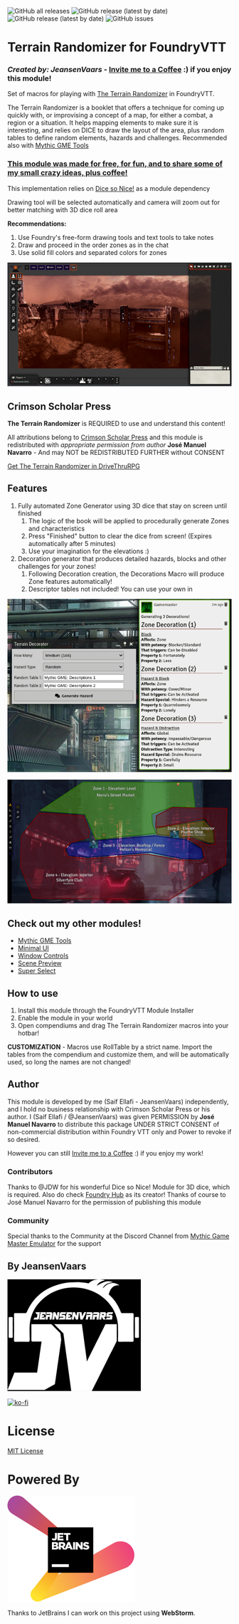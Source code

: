 ![GitHub all releases](https://img.shields.io/github/downloads/saif-ellafi/foundryvtt-terrain-randomizer/total?logo=GitHub) ![GitHub release (latest by date)](https://img.shields.io/github/downloads/saif-ellafi/foundryvtt-terrain-randomizer/latest/total) ![GitHub release (latest by date)](https://img.shields.io/github/v/release/saif-ellafi/foundryvtt-terrain-randomizer) ![GitHub issues](https://img.shields.io/github/issues-raw/saif-ellafi/foundryvtt-terrain-randomizer)
# Terrain Randomizer for FoundryVTT
### _Created by: JeansenVaars_ - [Invite me to a Coffee](https://ko-fi.com/jeansenvaars) :) if you enjoy this module!

Set of macros for playing
with [The Terrain Randomizer](https://www.drivethrurpg.com/product/359218/The-Terrain-Randomizer) in FoundryVTT.

The Terrain Randomizer is a booklet that offers a technique for coming up quickly with, or improvising a concept of a map, for either a combat, a region or a situation. It helps mapping elements to make sure it is interesting, and relies on DICE to draw the layout of the area, plus random tables to define random elements, hazards and challenges. Recommended also with [Mythic GME Tools](https://github.com/saif-ellafi/foundryvtt-mythic-gme)

### [This module was made for free, for fun, and to share some of my small crazy ideas, plus coffee!](https://ko-fi.com/jeansenvaars)

This implementation relies on [Dice so Nice!](https://foundryvtt.com/packages/dice-so-nice) as a module dependency

Drawing tool will be selected automatically and camera will zoom out for better matching with 3D dice roll area

**Recommendations:**
1. Use Foundry's free-form drawing tools and text tools to take notes
2. Draw and proceed in the order zones as in the chat
3. Use solid fill colors and separated colors for zones

![randomizer-example.gif](randomizer-example2.gif)

## Crimson Scholar Press

**The Terrain Randomizer** is REQUIRED to use and understand this content!

All attributions belong to [Crimson Scholar Press](https://www.drivethrurpg.com/browse/pub/19647/Crimson-Scholar-Press)
and this module is redistributed with _appropriate permission from author_ **José Manuel Navarro** - And may NOT be REDISTRIBUTED FURTHER without CONSENT

[Get The Terrain Randomizer in DriveThruRPG](https://www.drivethrurpg.com/product/359218/The-Terrain-Randomizer)

## Features

1. Fully automated Zone Generator using 3D dice that stay on screen until finished
   1. The logic of the book will be applied to procedurally generate Zones and characteristics
   2. Press "Finished" button to clear the dice from screen! (Expires automatically after 5 minutes)
   3. Use your imagination for the elevations :)
2. Decoration generator that produces detailed hazards, blocks and other challenges for your zones!
   1. Following Decoration creation, the Decorations Macro will produce Zone features automatically!
   2. Descriptor tables not included! You can use your own in 

![img_2.png](img_2.png)

![example.png](example.png)

## Check out my other modules!

* [Mythic GME Tools](https://github.com/saif-ellafi/foundryvtt-mythic-gme)
* [Minimal UI](https://github.com/saif-ellafi/foundryvtt-minimal-ui)
* [Window Controls](https://github.com/saif-ellafi/foundryvtt-window-controls)
* [Scene Preview](https://github.com/saif-ellafi/foundryvtt-scene-preview)
* [Super Select](https://github.com/saif-ellafi/foundryvtt-super-select)

## How to use

1. Install this module through the FoundryVTT Module Installer
2. Enable the module in your world
3. Open compendiums and drag The Terrain Randomizer macros into your hotbar! 

**CUSTOMIZATION** - Macros use RollTable by a strict name. Import the tables from the compendium and customize them, and will be automatically used, so long the names are not changed!

## Author

This module is developed by me (Saif Ellafi - JeansenVaars) independently, and I hold no business relationship with Crimson Scholar Press or his author. I (Saif Ellafi / @JeansenVaars) was given PERMISSION by **José Manuel Navarro** to distribute this package UNDER STRICT
CONSENT of non-commercial distribution within Foundry VTT only and Power to revoke if so desired.

However you can still [Invite me to a Coffee](#by-jeansenvaars) :) if you enjoy my work!

### Contributors

Thanks to @JDW for his wonderful Dice so Nice! Module for 3D dice, which is required. Also do check [Foundry Hub](https://www.foundryvtt-hub.com) as its creator!
Thanks of course to José Manuel Navarro for the permission of publishing this module

### Community

Special thanks to the Community at the Discord Channel from [Mythic Game Master Emulator](https://discord.gg/hyHUuZEt) for the support

## By JeansenVaars

![JVLogo](logo-small-black.png)

[![ko-fi](https://ko-fi.com/img/githubbutton_sm.svg)](https://ko-fi.com/V7V14D3AH)

# License

[MIT License](./LICENSE.md)

# Powered By

[![JetBrains](./jetbrains.svg)](https://www.jetbrains.com)

Thanks to JetBrains I can work on this project using **WebStorm**.

